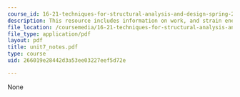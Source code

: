 ```yaml
---
course_id: 16-21-techniques-for-structural-analysis-and-design-spring-2005
description: This resource includes information on work, and strain energy.
file_location: /coursemedia/16-21-techniques-for-structural-analysis-and-design-spring-2005/266019e28442d3a53ee03227eef5d72e_unit7_notes.pdf
file_type: application/pdf
layout: pdf
title: unit7_notes.pdf
type: course
uid: 266019e28442d3a53ee03227eef5d72e

---
```

None